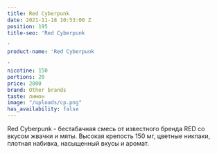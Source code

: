 ```yaml
---
title: Red Cyberpunk
date: 2021-11-18 10:53:00 Z
position: 195
title-seo: 'Red Cyberpunk

'
product-name: 'Red Cyberpunk

'
nicotine: 150
portions: 20
price: 2800
brand: Other brands
taste: лимон
image: "/uploads/cp.png"
has_availability: false
---
```


Red Cyberpunk - бестабачная смесь от известного бренда RED со вкусом  жвачки и мяты. Высокая крепость 150 мг, цветные никпаки, плотная набивка, насыщенный вкусы и аромат.